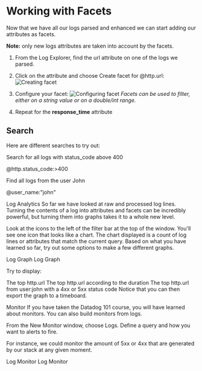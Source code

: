 # Working with Facets

Now that we have all our logs parsed and enhanced we can start adding our attributes as facets.

**Note:** only new logs attributes are taken into account by the facets.

1. From the Log Explorer, find the url attribute on one of the logs we parsed.
1. Click on the attribute and choose Create facet for @http.url:
   ![Creating facet](/technovangelist/scenarios/logsintro3/assets/creating_facet.png)

1. Configure your facet:
   ![Configuring facet](/technovangelist/scenarios/logsintro3/assets/configuring_facet.png)
   *Facets can be used to filter, either on a string value or on a double/int range.*

1. Repeat for the **response_time** attribute

## Search

Here are different searches to try out:

Search for all logs with status_code above 400

@http.status_code:>400

Find all logs from the user John

@user_name:"john"

Log Analytics
So far we have looked at raw and processed log lines. Turning the contents of a log into attributes and facets can be incredibly powerful, but turning them into graphs takes it to a whole new level.

Look at the icons to the left of the filter bar at the top of the window. You'll see one icon that looks like a chart. The chart displayed is a count of log lines or attributes that match the current query. Based on what you have learned so far, try out some options to make a few different graphs. 

Log Graph
Log Graph

Try to display:

The top http.url
The top http.url according to the duration
The top http.url from user:john with a 4xx or 5xx status code
Notice that you can then export the graph to a timeboard.

Monitor
If you have taken the Datadog 101 course, you will have learned about monitors. You can also build monitors from logs. 

From the New Monitor window, choose Logs. Define a query and how you want to alerts to fire. 

For instance, we could monitor the amount of 5xx or 4xx that are generated by our stack at any given moment.

Log Monitor
Log Monitor




